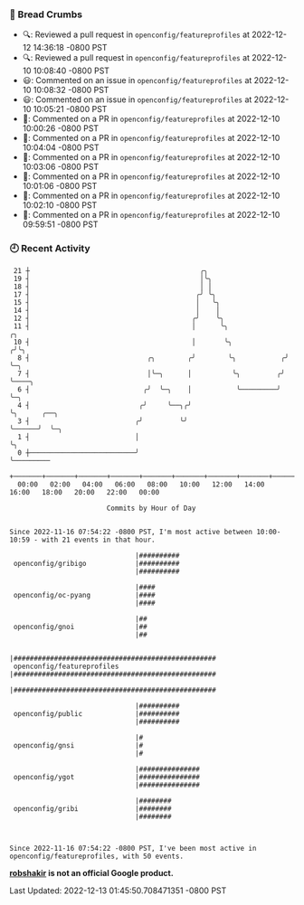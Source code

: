 ### 🍞 Bread Crumbs

 * 🔍: Reviewed a pull request in  `openconfig/featureprofiles` at 2022-12-12 14:36:18 -0800 PST
 * 🔍: Reviewed a pull request in  `openconfig/featureprofiles` at 2022-12-10 10:08:40 -0800 PST
 * 😃: Commented on an issue in `openconfig/featureprofiles` at 2022-12-10 10:08:32 -0800 PST
 * 😃: Commented on an issue in `openconfig/featureprofiles` at 2022-12-10 10:05:21 -0800 PST
 * 💬: Commented on a PR in  `openconfig/featureprofiles` at 2022-12-10 10:00:26 -0800 PST
 * 💬: Commented on a PR in  `openconfig/featureprofiles` at 2022-12-10 10:04:04 -0800 PST
 * 💬: Commented on a PR in  `openconfig/featureprofiles` at 2022-12-10 10:03:06 -0800 PST
 * 💬: Commented on a PR in  `openconfig/featureprofiles` at 2022-12-10 10:01:06 -0800 PST
 * 💬: Commented on a PR in  `openconfig/featureprofiles` at 2022-12-10 10:02:10 -0800 PST
 * 💬: Commented on a PR in  `openconfig/featureprofiles` at 2022-12-10 09:59:51 -0800 PST

### 🕘 Recent Activity
```
 21 ┼                                          ╭╮
 19 ┤                                          │╰╮
 18 ┤                                          │ │
 17 ┤                                         ╭╯ ╰╮
 15 ┤                                         │   ╰╮
 14 ┤                                         │    │
 12 ┤                                        ╭╯    ╰╮
 11 ┤                                        │      ╰╮               ╭╮
 10 ┤                                        │       ╰╮             ╭╯╰╮
  8 ┤                             ╭╮        ╭╯        ╰╮           ╭╯  ╰─╮
  7 ┤                             │╰─╮      │          ╰╮         ╭╯     ╰────╮
  6 ┤                            ╭╯  ╰─╮    │           ╰─────────╯           ╰─╮
  4 ┤                           ╭╯     ╰──╮╭╯                                   ╰╮      ╭──╮
  3 ┤                          ╭╯         ╰╯                                     ╰──────╯  ╰─╮
  1 ┤                          │                                                             ╰╮
  0 ┼──────────────────────────╯                                                              ╰─────────
    +───────+───────+───────+───────+───────+───────+───────+───────+───────+───────+───────+───────+────
  00:00   02:00   04:00   06:00   08:00   10:00   12:00   14:00   16:00   18:00   20:00   22:00   00:00   

						Commits by Hour of Day


Since 2022-11-16 07:54:22 -0800 PST, I'm most active between 10:00-10:59 - with 21 events in that hour.

```



```
                               |##########
 openconfig/gribigo            |##########
                               |##########

                               |####
 openconfig/oc-pyang           |####
                               |####

                               |##
 openconfig/gnoi               |##
                               |##

                               |##################################################
 openconfig/featureprofiles    |##################################################
                               |##################################################

                               |##########
 openconfig/public             |##########
                               |##########

                               |#
 openconfig/gnsi               |#
                               |#

                               |###############
 openconfig/ygot               |###############
                               |###############

                               |########
 openconfig/gribi              |########
                               |########



Since 2022-11-16 07:54:22 -0800 PST, I've been most active in openconfig/featureprofiles, with 50 events.

```
**[robshakir](mailto:robjs@google.com) is not an official Google product.**  


Last Updated: 2022-12-13 01:45:50.708471351 -0800 PST
